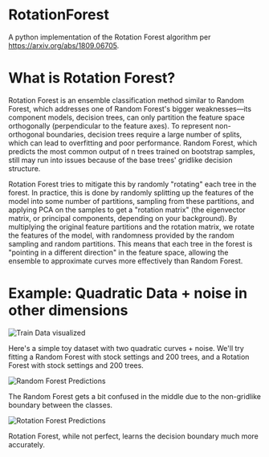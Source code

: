 # RotationForest
A python implementation of the Rotation Forest algorithm per https://arxiv.org/abs/1809.06705. 

# What is Rotation Forest?
Rotation Forest is an ensemble classification method similar to Random Forest, which addresses one of Random Forest's bigger weaknesses—its component models, decision trees, can only partition the feature space orthogonally (perpendicular to the feature axes). To represent non-orthogonal boundaries, decision trees require a large number of splits, which can lead to overfitting and poor performance. Random Forest, which predicts the most common output of n trees trained on bootstrap samples, still may run into issues because of the base trees' gridlike decision structure. 

Rotation Forest tries to mitigate this by randomly "rotating" each tree in the forest. In practice, this is done by randomly splitting up the features of the model into some number of partitions, sampling from these partitions, and applying PCA on the samples to get a "rotation matrix" (the eigenvector matrix, or principal components, depending on your background). By multiplying the original feature partitions and the rotation matrix, we rotate the features of the model, with randomness provided by the random sampling and random partitions. This means that each tree in the forest is "pointing in a different direction" in the feature space, allowing the ensemble to approximate curves more effectively than Random Forest.

# Example: Quadratic Data + noise in other dimensions

![Train Data visualized](/mean0std1/Figure_1.png)

Here's a simple toy dataset with two quadratic curves + noise. We'll try fitting a Random Forest with stock settings and 200 trees, and a Rotation Forest with stock settings and 200 trees.

![Random Forest Predictions](/mean0std1/Rand.png)

The Random Forest gets a bit confused in the middle due to the non-gridlike boundary between the classes.

![Rotation Forest Predictions](/mean0std1/Rot.png)

Rotation Forest, while not perfect, learns the decision boundary much more accurately.
